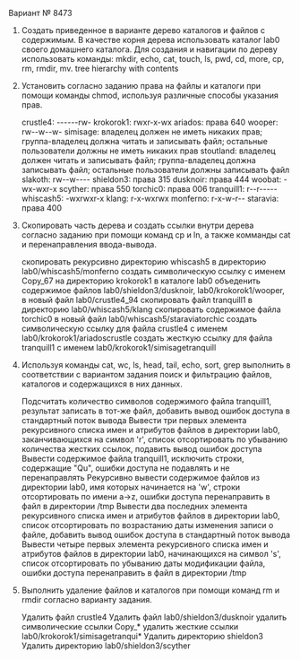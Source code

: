 Вариант № 8473


1. Создать приведенное в варианте дерево каталогов и файлов с содержимым. В качестве корня дерева использовать каталог lab0 своего домашнего каталога. Для создания и навигации по дереву использовать команды: mkdir, echo, cat, touch, ls, pwd, cd, more, cp, rm, rmdir, mv.
tree hierarchy with contents

2. Установить согласно заданию права на файлы и каталоги при помощи команды chmod, используя различные способы указания прав.

    crustle4: ------rw-
    krokorok1: rwxr-x-wx
    ariados: права 640
    wooper: rw--w--w-
    simisage: владелец должен не иметь никаких прав; группа-владелец должна читать и записывать файл; остальные пользователи должны не иметь никаких прав
    stoutland: владелец должен читать и записывать файл; группа-владелец должна записывать файл; остальные пользователи должны записывать файл
    slakoth: rw--w----
    shieldon3: права 315
    dusknoir: права 444
    woobat: -wx-wxr-x
    scyther: права 550
    torchic0: права 006
    tranquill1: r--r-----
    whiscash5: -wxrwxr-x
    klang: r-x-wxrwx
    monferno: r-x-w-r--
    staravia: права 400

3. Скопировать часть дерева и создать ссылки внутри дерева согласно заданию при помощи команд cp и ln, а также комманды cat и перенаправления ввода-вывода.

    скопировать рекурсивно директорию whiscash5 в директорию lab0/whiscash5/monferno
    создать символическую ссылку c именем Copy_67 на директорию krokorok1 в каталоге lab0
    объеденить содержимое файлов lab0/shieldon3/dusknoir, lab0/krokorok1/wooper, в новый файл lab0/crustle4_94
    скопировать файл tranquill1 в директорию lab0/whiscash5/klang
    скопировать содержимое файла torchic0 в новый файл lab0/whiscash5/staraviatorchic
    cоздать символическую ссылку для файла crustle4 с именем lab0/krokorok1/ariadoscrustle
    cоздать жесткую ссылку для файла tranquill1 с именем lab0/krokorok1/simisagetranquill

4. Используя команды cat, wc, ls, head, tail, echo, sort, grep выполнить в соответствии с вариантом задания поиск и фильтрацию файлов, каталогов и содержащихся в них данных.

    Подсчитать количество символов содержимого файла tranquill1, результат записать в тот-же файл, добавить вывод ошибок доступа в стандартный поток вывода
    Вывести три первых элемента рекурсивного списка имен и атрибутов файлов в директории lab0, заканчивающихся на символ 'r', список отсортировать по убыванию количества жестких ссылок, подавить вывод ошибок доступа
    Вывести содержимое файла tranquill1, исключить строки, содержащие "Qu", ошибки доступа не подавлять и не перенаправлять
    Рекурсивно вывести содержимое файлов из директории lab0, имя которых начинается на 'w', строки отсортировать по имени a->z, ошибки доступа перенаправить в файл в директории /tmp
    Вывести два последних элемента рекурсивного списка имен и атрибутов файлов в директории lab0, список отсортировать по возрастанию даты изменения записи о файле, добавить вывод ошибок доступа в стандартный поток вывода
    Вывести четыре первых элемента рекурсивного списка имен и атрибутов файлов в директории lab0, начинающихся на символ 's', список отсортировать по убыванию даты модификации файла, ошибки доступа перенаправить в файл в директории /tmp

5. Выполнить удаление файлов и каталогов при помощи команд rm и rmdir согласно варианту задания.

    Удалить файл crustle4
    Удалить файл lab0/shieldon3/dusknoir
    удалить символические ссылки Copy_*
    удалить жесткие ссылки lab0/krokorok1/simisagetranqui*
    Удалить директорию shieldon3
    Удалить директорию lab0/shieldon3/scyther

